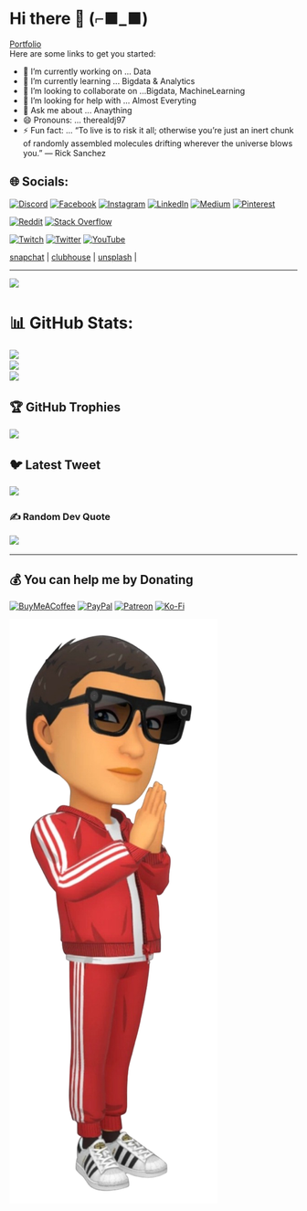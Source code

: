 # Hi there 👋 (⌐■_■)

[Portfolio](https://therealdj97.github.io/)\
Here are some links to get you started:

- 🔭 I’m currently working on ... Data
- 🌱 I’m currently learning ... Bigdata & Analytics
- 👯 I’m looking to collaborate on ...Bigdata, MachineLearning
- 🤔 I’m looking for help with ... Almost Everyting
- 💬 Ask me about ... Anaything
- 😄 Pronouns: ... therealdj97
- ⚡ Fun fact: ... “To live is to risk it all; otherwise you’re just an inert chunk of randomly assembled molecules drifting wherever the universe blows you.” — Rick Sanchez

<!-- ![img](transperent.png) -->
<!-- <img src="/images/transperent.png" width="800" /> ![](/images/transperent.png)  -->

## 🌐 Socials:

<!-- [![Behance](https://img.shields.io/badge/Behance-1769ff?logo=behance&logoColor=white)](https://behance.net/1)  -->
[![Discord](https://img.shields.io/badge/Discord-%237289DA.svg?logo=discord&logoColor=white)](https://discord.gg/therealdj97#9909) 
[![Facebook](https://img.shields.io/badge/Facebook-%231877F2.svg?logo=Facebook&logoColor=white)](https://facebook.com/therealdj97)
[![Instagram](https://img.shields.io/badge/Instagram-%23E4405F.svg?logo=Instagram&logoColor=white)](https://instagram.com/therealdj97)
[![LinkedIn](https://img.shields.io/badge/LinkedIn-%230077B5.svg?logo=linkedin&logoColor=white)](https://www.linkedin.com/in/dhirajjohare)
[![Medium](https://img.shields.io/badge/Medium-12100E?logo=medium&logoColor=white)](https://medium.com/@DJ97) 
[![Pinterest](https://img.shields.io/badge/Pinterest-%23E60023.svg?logo=Pinterest&logoColor=white)](https://pinterest.com/therealdj97)
<!-- [![Quora](https://img.shields.io/badge/Quora-%23B92B27.svg?logo=Quora&logoColor=white)](https://quora.com/profile/8) -->
[![Reddit](https://img.shields.io/badge/Reddit-%23FF4500.svg?logo=Reddit&logoColor=white)](https://www.reddit.com/user/DJ97_)
[![Stack Overflow](https://img.shields.io/badge/-Stackoverflow-FE7A16?logo=stack-overflow&logoColor=white)](https://stackoverflow.com/users/16359660/therealdj97)
<!-- [![TikTok](https://img.shields.io/badge/TikTok-%23000000.svg?logo=TikTok&logoColor=white)](https://tiktok.com/@11) -->
[![Twitch](https://img.shields.io/badge/Twitch-%239146FF.svg?logo=Twitch&logoColor=white)](https://www.twitch.tv/therealdj97)
[![Twitter](https://img.shields.io/badge/Twitter-%231DA1F2.svg?logo=Twitter&logoColor=white)](https://twitter.com/TheRealDJ97)
[![YouTube](https://img.shields.io/badge/YouTube-%23FF0000.svg?logo=YouTube&logoColor=white)](https://youtube.com/c/DJ97Presents)

[snapchat](https://www.snapchat.com/add/therealdj97) |  [clubhouse](https://www.clubhouse.com/@therealdj97) | [unsplash](https://unsplash.com/@therealdj97) |

---

[![](https://visitcount.itsvg.in/api?id=therealdj97&icon=9&color=0)](https://visitcount.itsvg.in)

# 📊 GitHub Stats:
![](https://github-readme-stats.vercel.app/api?username=therealdj97&theme=dark&hide_border=false&include_all_commits=false&count_private=false)<br/>
![](https://github-readme-streak-stats.herokuapp.com/?user=therealdj97&theme=dark&hide_border=false)<br/>
![](https://github-readme-stats.vercel.app/api/top-langs/?username=therealdj97&theme=dark&hide_border=false&include_all_commits=false&count_private=false&layout=compact)

## 🏆 GitHub Trophies
![](https://github-profile-trophy.vercel.app/?username=therealdj97&theme=tokyonight&no-frame=false&no-bg=false&margin-w=4)

## 🐦 Latest Tweet
[![](https://gtce.itsvg.in/api?username=therealdj97)](https://github.com/VishwaGauravIn/github-twitter-card-embed)

### ✍️ Random Dev Quote
![](https://quotes-github-readme.vercel.app/api?type=horizontal&theme=tokyonight)

---


  ## 💰 You can help me by Donating
  [![BuyMeACoffee](https://img.shields.io/badge/Buy%20Me%20a%20Coffee-ffdd00?style=for-the-badge&logo=buy-me-a-coffee&logoColor=black)](https://buymeacoffee.com/1) [![PayPal](https://img.shields.io/badge/PayPal-00457C?style=for-the-badge&logo=paypal&logoColor=white)](https://paypal.me/DHIRAJJOHARE?country.x=IN&locale.x=en_GB) [![Patreon](https://img.shields.io/badge/Patreon-F96854?style=for-the-badge&logo=patreon&logoColor=white)](https://www.patreon.com/DJ97) [![Ko-Fi](https://img.shields.io/badge/Ko--fi-F16061?style=for-the-badge&logo=ko-fi&logoColor=white)](https://ko-fi.com/4)
  
![Avatar](/images/transperent.png "therealdj97Avatar") 
